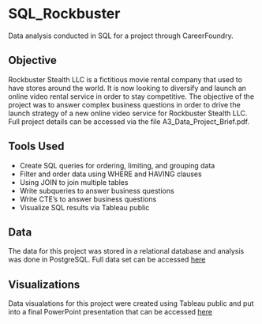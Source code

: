 # SQL_Rockbuster
Data analysis conducted in SQL for a project through CareerFoundry.  

## Objective 
Rockbuster Stealth LLC is a fictitious movie rental company that used to have stores around the world. It is now looking to diversify and launch an online video rental service in order to stay competitive. The objective of the project was to answer complex business questions in order to drive the launch strategy of a new online video service for Rockbuster Stealth LLC. Full project details can be accessed via the file A3_Data_Project_Brief.pdf. 

## Tools Used  
- Create SQL queries for ordering, limiting, and grouping data 
- Filter and order data using WHERE and HAVING clauses 
- Using JOIN to join multiple tables 
- Write subqueries to answer business questions
- Write CTE’s to answer business questions
- Visualize SQL results via Tableau public 

## Data 
The data for this project was stored in a relational database and analysis was done in PostgreSQL. 
Full data set can be accessed [here](http://www.postgresqltutorial.com/wp-content/uploads/2019/05/dvdrental.zip)

## Visualizations 
Data visualations for this project were created using Tableau public and put into a final PowerPoint presentation that can be accessed [here](https://coach-courses-us.s3.amazonaws.com/exercises/1054/55663/db4c7c5941a14f2059a0b6246f0bfbf9/Data-Immersion-3.10.pptx)
